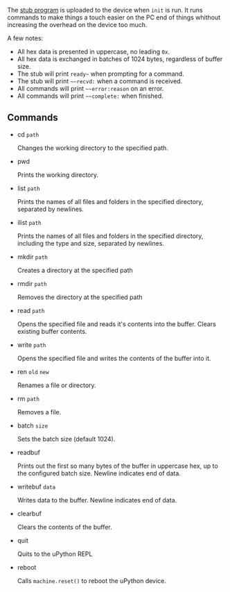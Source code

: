 The [stub program](/stub.py) is uploaded to the device when `init` is run. It runs commands to make things a touch easier on the PC end of things whithout increasing the overhead on the device too much.

A few notes:
* All hex data is presented in uppercase, no leading `0x`.
* All hex data is exchanged in batches of 1024 bytes, regardless of buffer size.
* The stub will print `ready~` when prompting for a command.
* The stub will print `~~recvd:` when a command is received.
* All commands will print `~~error:reason` on an error.
* All commands will print `~~complete:` when finished.

## Commands

* cd `path`

  Changes the working directory to the specified path.

* pwd

  Prints the working directory.

* list `path`

  Prints the names of all files and folders in the specified directory, separated by newlines.

* ilist `path`

  Prints the names of all files and folders in the specified directory, including the type and size, separated by newlines.

* mkdir `path`

  Creates a directory at the specified path

* rmdir `path`

  Removes the directory at the specified path

* read `path`

  Opens the specified file and reads it's contents into the buffer. Clears existing buffer contents.

* write `path`

  Opens the specified file and writes the contents of the buffer into it.

* ren `old` `new`

  Renames a file or directory.

* rm `path`

  Removes a file.

* batch `size`

  Sets the batch size (default 1024).

* readbuf

  Prints out the first so many bytes of the buffer in uppercase hex, up to the configured batch size. Newline indicates end of data.

* writebuf `data`

  Writes data to the buffer. Newline indicates end of data. 

* clearbuf

  Clears the contents of the buffer.

* quit

  Quits to the uPython REPL

* reboot

  Calls `machine.reset()` to reboot the uPython device.
